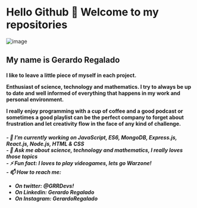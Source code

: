 ### <h1> Hello Github 👋  Welcome to my repositories </h1>
![image](https://media.giphy.com/media/du3J3cXyzhj75IOgvA/giphy.gif)

<h2> My name is Gerardo Regalado </h2>

<h4> <p>I like to leave a little piece of myself in each project. </p>

Enthusiast of science, technology and mathematics. I try to always be up to date and well informed of everything that happens in my work and personal environment.

I really enjoy programming with a cup of coffee and a good podcast or sometimes a good playlist can be the perfect company to forget about frustration and let creativity flow in the face of any kind of challenge.
</h4>

<h5> 
- 🔭 I’m currently working on <strong>JavaScript, ES6, MongoDB, Express.js, React.js, Node.js, HTML & CSS </strong> <br>
- 💬 Ask me about science, technology and mathematics, I really loves those topics <br>
- ⚡ Fun fact: I loves to play videogames, lets go Warzone! <br>
- 📫 How to reach me: <br>

  <ul>
    <li> On twitter: @GRRDevs! </li> 
    <li> On Linkedin: Gerardo Regalado </li> 
    <li> On Instagram: GerardoRegalado </li>
  <ul> <br>

</h5>


